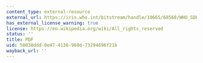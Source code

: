 ```yaml
---
content_type: external-resource
external_url: https://iris.who.int/bitstream/handle/10665/68568/WHO_SDE_WSH_04.04.pdf?sequence=1&isAllowed=y
has_external_license_warning: true
license: https://en.wikipedia.org/wiki/All_rights_reserved
status: ''
title: PDF
uid: 50838ddd-0e47-4136-960d-73294696f21b
wayback_url: ''
---
```

